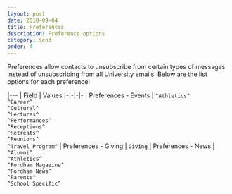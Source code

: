 ```yaml
---
layout: post
date: 2018-09-04
title: Preferences
description: Preference options
category: send
order: 4
---
```


Preferences allow contacts to unsubscribe from certain types of messages instead of unsubscribing from all University emails. Below are the list options for each preference:

|---
| Field | Values
|-|-|-|-
| Preferences - Events | `^Athletics^`<br>`^Career^`<br>`^Cultural^`<br>`^Lectures^`<br>`^Performances^`<br>`^Receptions^`<br>`^Retreats^`<br>`^Reunions^`<br>`^Travel Program^`
| Preferences - Giving | `Giving`
| Preferences - News | `^Alumni^`<br>`^Athletics^`<br>`^Fordham Magazine^`<br>`^Fordham News^`<br>`^Parents^`<br>`^School Specific^`
